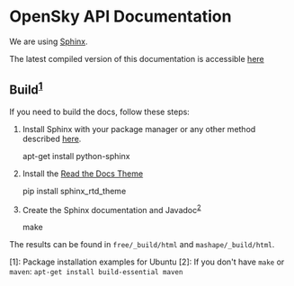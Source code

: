 # OpenSky API Documentation

We are using [Sphinx](http://www.sphinx-doc.org/).

The latest compiled version of this documentation is accessible [here](https://opensky-network.org/apidoc)


## Build<sup>[1](#fn1)</sup>

If you need to build the docs, follow these steps:

1. Install Sphinx with your package manager or any other method described [here](http://www.sphinx-doc.org/en/stable/install.html).

    apt-get install python-sphinx

2. Install the [Read the Docs Theme](https://github.com/snide/sphinx_rtd_theme)

    pip install sphinx_rtd_theme

3. Create the Sphinx documentation and Javadoc<sup>[2](#fn2)</sup>

    make

The results can be found in ``free/_build/html`` and ``mashape/_build/html``.

<a name="fn1">[1]</a>: Package installation examples for Ubuntu
<a name="fn2">[2]</a>: If you don't have ```make``` or ```maven```: ```apt-get install build-essential maven```
